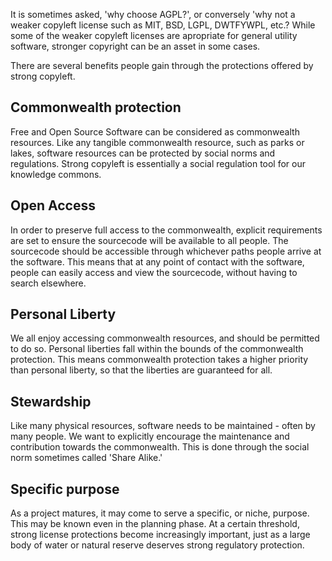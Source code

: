 It is sometimes asked, 'why choose AGPL?', or conversely 'why not a weaker copyleft license such as MIT, BSD, LGPL, DWTFYWPL, etc.? While some of the weaker copyleft licenses are apropriate for general utility software, stronger copyright can be an asset in some cases.

There are several benefits people gain through the protections offered by strong copyleft.

Commonwealth protection
-----------------------
Free and Open Source Software can be considered as commonwealth resources. Like any tangible commonwealth resource, such as parks or lakes, software resources can be protected by social norms and regulations. Strong copyleft is essentially a social regulation tool for our knowledge commons.

Open Access
-----------
In order to preserve full access to the commonwealth, explicit requirements are set to ensure the sourcecode will be available to all people. The sourcecode should be accessible through whichever paths people arrive at the software. This means that at any point of contact with the software, people can easily access and view the sourcecode, without having to search elsewhere.

Personal Liberty
----------------
We all enjoy accessing commonwealth resources, and should be permitted to do so. Personal liberties fall within the bounds of the commonwealth protection. This means commonwealth protection takes a higher priority than personal liberty, so that the liberties are guaranteed for all.

Stewardship
-----------
Like many physical resources, software needs to be maintained - often by many people. We want to explicitly encourage the maintenance and contribution towards the commonwealth. This is done through the social norm sometimes called 'Share Alike.'

Specific purpose
----------------
As a project matures, it may come to serve a specific, or niche, purpose. This may be known even in the planning phase. At a certain threshold, strong license protections become increasingly important, just as a large body of water or natural reserve deserves strong regulatory protection.
